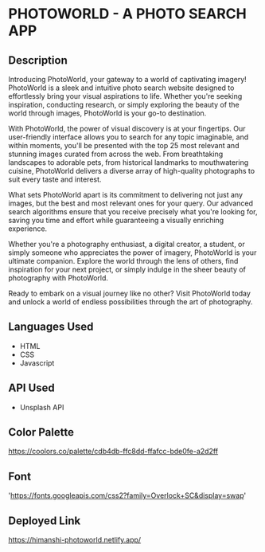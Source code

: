 # PHOTOWORLD - A PHOTO SEARCH APP

## Description

Introducing PhotoWorld, your gateway to a world of captivating imagery! PhotoWorld is a sleek and intuitive photo search website designed to effortlessly bring your visual aspirations to life. Whether you're seeking inspiration, conducting research, or simply exploring the beauty of the world through images, PhotoWorld is your go-to destination.

With PhotoWorld, the power of visual discovery is at your fingertips. Our user-friendly interface allows you to search for any topic imaginable, and within moments, you'll be presented with the top 25 most relevant and stunning images curated from across the web. From breathtaking landscapes to adorable pets, from historical landmarks to mouthwatering cuisine, PhotoWorld delivers a diverse array of high-quality photographs to suit every taste and interest.

What sets PhotoWorld apart is its commitment to delivering not just any images, but the best and most relevant ones for your query. Our advanced search algorithms ensure that you receive precisely what you're looking for, saving you time and effort while guaranteeing a visually enriching experience.

Whether you're a photography enthusiast, a digital creator, a student, or simply someone who appreciates the power of imagery, PhotoWorld is your ultimate companion. Explore the world through the lens of others, find inspiration for your next project, or simply indulge in the sheer beauty of photography with PhotoWorld.

Ready to embark on a visual journey like no other? Visit PhotoWorld today and unlock a world of endless possibilities through the art of photography.

## Languages Used

- HTML
- CSS
- Javascript

## API Used
- Unsplash API

## Color Palette
https://coolors.co/palette/cdb4db-ffc8dd-ffafcc-bde0fe-a2d2ff

## Font
'https://fonts.googleapis.com/css2?family=Overlock+SC&display=swap'

## Deployed Link
https://himanshi-photoworld.netlify.app/
